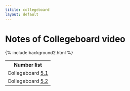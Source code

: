```yaml
---
titile: collegeboard
layout: default
---
```



# Notes of Collegeboard video
{% include background2.html %}
<table>
   <tr>
    <th>Number list</th>
   </tr>
   
   <tr>
    <td>Collegeboard <a href="5.1">5.1</a></td>
   </tr>
   
   <tr>
    <td>Collegeboard <a href="5.2">5.2</a></td>
   </tr>

